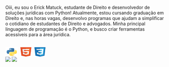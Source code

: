 Oiii, eu sou o Erick Matuck, estudante de Direito e desenvolvedor de soluções jurídicas com Python!
Atualmente, estou cursando graduação em Direito e, nas horas vagas, desenvolvo programas que ajudam a simplificar o cotidiano de estudantes de Direito e advogados. Minha principal linguagem de programação é o Python, e busco criar ferramentas acessíveis para a área jurídica.

<div style="display: inline_block"><br> <img align="center" alt="Erick-Python" height="30" width="40" src="https://raw.githubusercontent.com/devicons/devicon/master/icons/python/python-original.svg"> <img align="center" alt="Erick-HTML" height="30" width="40" src="https://raw.githubusercontent.com/devicons/devicon/master/icons/html5/html5-original.svg"> <img align="center" alt="Erick-CSS" height="30" width="40" src="https://raw.githubusercontent.com/devicons/devicon/master/icons/css3/css3-original.svg"> </div>
<div> <a href="https://www.linkedin.com/in/erick-matuck" target="_blank"><img src="https://img.shields.io/badge/-LinkedIn-%230077B5?style=for-the-badge&logo=linkedin&logoColor=white" target="_blank"></a> <a href="mailto:erick.matuck@gmail.com"><img src="https://img.shields.io/badge/-Gmail-%23333?style=for-the-badge&logo=gmail&logoColor=white" target="_blank"></a> </div>

